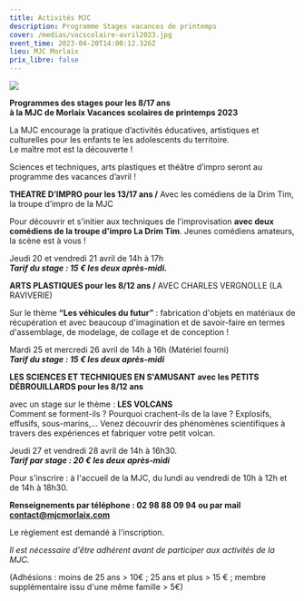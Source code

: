 ```yaml
---
title: Activités MJC
description: Programme Stages vacances de printemps
cover: /medias/vacscolaire-avril2023.jpg
event_time: 2023-04-20T14:00:12.326Z
lieu: MJC Morlaix
prix_libre: false
---
```

![](/medias/vacscolaire-avril2023.jpg)

**Programmes des stages pour les 8/17 ans** \
**à la MJC de Morlaix Vacances scolaires de printemps 2023**

La MJC encourage la pratique d’activités éducatives, artistiques et culturelles pour les enfants te les adolescents du territoire.\
Le maître mot est la découverte !

Sciences et techniques, arts plastiques et théâtre d’impro seront au programme des vacances d’avril !



**THEATRE D’IMPRO pour les 13/17 ans /** Avec les comédiens de la Drim Tim, la troupe d’impro de la MJC

Pour découvrir et s'initier aux techniques de l'improvisation **avec deux comédiens de la troupe d'impro La Drim Tim**. Jeunes comédiens amateurs, la scène est à vous !

Jeudi 20 et vendredi 21 avril de 14h à 17h\
***Tarif du stage : 15 € les deux après-midi.***



**ARTS PLASTIQUES pour les 8/12 ans /** AVEC CHARLES VERGNOLLE (LA RAVIVERIE)

Sur le thème **“Les véhicules du futur”** : fabrication d'objets en matériaux de récupération et avec beaucoup d'imagination et de savoir-faire en termes d'assemblage, de modelage, de collage et de conception !

Mardi 25 et mercredi 26 avril de 14h à 16h (Matériel fourni)\
***Tarif du stage : 15 € les deux après-midi***



**LES SCIENCES ET TECHNIQUES EN S'AMUSANT avec les PETITS DÉBROUILLARDS pour les 8/12 ans**

avec un stage sur le thème : **LES VOLCANS**\
Comment se forment-ils ? Pourquoi crachent-ils de la lave ? Explosifs, effusifs, sous-marins,… Venez découvrir des phénomènes scientifiques à travers des expériences et fabriquer votre petit volcan.

Jeudi 27 et vendredi 28 avril de 14h à 16h30.\
***Tarif par stage : 20 € les deux après-midi***



Pour s'inscrire : à l'accueil de la MJC, du lundi au vendredi de 10h à 12h et de 14h à 18h30.

**Renseignements par téléphone : 02 98 88 09 94 ou par mail contact@mjcmorlaix.com**

Le règlement est demandé à l'inscription.

*Il est nécessaire d'être adhérent avant de participer aux activités de la MJC.*

(Adhésions : moins de 25 ans > 10€ ; 25 ans et plus > 15 € ; membre supplémentaire issu d'une même famille > 5€)